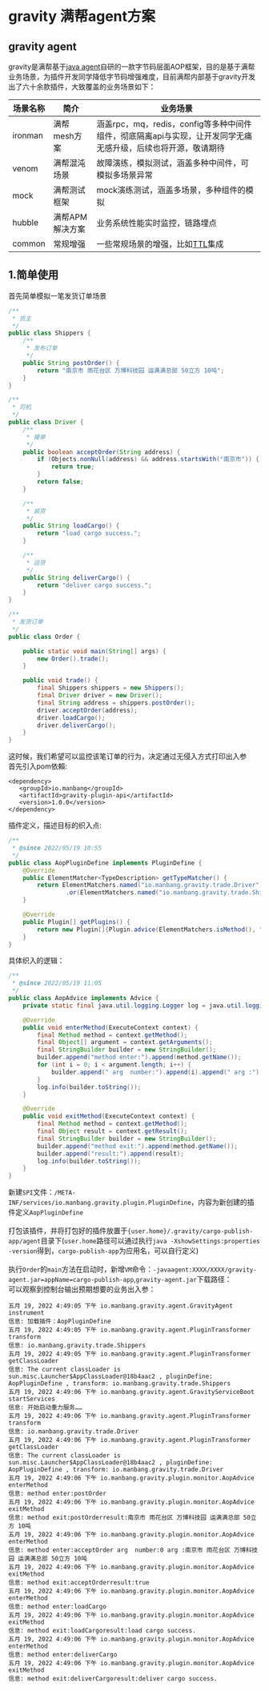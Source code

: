 # gravity 满帮agent方案

## gravity agent
gravity是满帮基于[java agent](https://docs.oracle.com/javase/8/docs/api/java/lang/instrument/package-summary.html#package.description)自研的一款字节码层面AOP框架，目的是基于满帮业务场景，为插件开发同学降低字节码增强难度，目前满帮内部基于gravity开发出了六十余款插件，大致覆盖的业务场景如下：

|场景名称|简介|业务场景|
|  ----  | ----  |----  |
| ironman | 满帮mesh方案 |涵盖rpc，mq，redis，config等多种中间件组件，彻底隔离api与实现，让开发同学无痛无感升级，后续也将开源，敬请期待 |
| venom   | 满帮混沌场景 |故障演练，模拟测试，涵盖多种中间件，可模拟多场景异常 |
| mock    | 满帮测试框架 |mock演练测试，涵盖多场景，多种组件的模拟 |
| hubble  | 满帮APM解决方案 |业务系统性能实时监控，链路埋点 |
| common  | 常规增强 |一些常规场景的增强，比如[TTL](https://github.com/alibaba/transmittable-thread-local)集成 |

## 1.简单使用
首先简单模拟一笔发货订单场景
```java
/**
 * 货主
 */
public class Shippers {
    /**
     * 发布订单
     */
    public String postOrder() {
        return "南京市 雨花台区 万博科技园 运满满总部 50立方 10吨";
    }
}

/**
 * 司机
 */
public class Driver {
    /**
     * 接单
     */
    public boolean acceptOrder(String address) {
        if (Objects.nonNull(address) && address.startsWith("南京市")) {
            return true;
        }
        return false;
    }

    /**
     * 装货
     */
    public String loadCargo() {
        return "load cargo success.";
    }

    /**
     * 运货
     */
    public String deliverCargo() {
        return "deliver cargo success.";
    }
}

/**
 * 发货订单
 */
public class Order {

    public static void main(String[] args) {
        new Order().trade();
    }

    public void trade() {
        final Shippers shippers = new Shippers();
        final Driver driver = new Driver();
        final String address = shippers.postOrder();
        driver.acceptOrder(address);
        driver.loadCargo();
        driver.deliverCargo();
    }
}
```

这时候，我们希望可以监控该笔订单的行为，决定通过无侵入方式打印出入参<br>
首先引入pom依賴:
```
<dependency>
   <groupId>io.manbang</groupId>
   <artifactId>gravity-plugin-api</artifactId>
   <version>1.0.0</version>
</dependency>
```
插件定义，描述目标的织入点:
```java
/**
 * @since 2022/05/19 10:55
 */
public class AopPluginDefine implements PluginDefine {
    @Override
    public ElementMatcher<TypeDescription> getTypeMatcher() {
        return ElementMatchers.named("io.manbang.gravity.trade.Driver")
                .or(ElementMatchers.named("io.manbang.gravity.trade.Shippers"));
    }

    @Override
    public Plugin[] getPlugins() {
        return new Plugin[]{Plugin.advice(ElementMatchers.isMethod(), "io.manbang.gravity.plugin.monitor.AopAdvice").withMethod()};
    }
}
```
具体织入的逻辑：
```java
/**
 * @since 2022/05/19 11:05
 */
public class AopAdvice implements Advice {
    private static final java.util.logging.Logger log = java.util.logging.Logger.getLogger(AopAdvice.class.getName());

    @Override
    public void enterMethod(ExecuteContext context) {
        final Method method = context.getMethod();
        final Object[] argument = context.getArguments();
        final StringBuilder builder = new StringBuilder();
        builder.append("method enter:").append(method.getName());
        for (int i = 0; i < argument.length; i++) {
            builder.append(" arg  number:").append(i).append(" arg :").append(argument[i]);
        }
        log.info(builder.toString());
    }

    @Override
    public void exitMethod(ExecuteContext context) {
        final Method method = context.getMethod();
        final Object result = context.getResult();
        final StringBuilder builder = new StringBuilder();
        builder.append("method exit:").append(method.getName());
        builder.append("result:").append(result);
        log.info(builder.toString());
    }
}
```
新建`SPI`文件：`/META-INF/services/io.manbang.gravity.plugin.PluginDefine`，内容为新创建的插件定义`AopPluginDefine` <br><br>
打包该插件，并将打包好的插件放置于`{user.home}/.gravity/cargo-publish-app/agent`目录下(`user.home`路径可以通过执行`java -XshowSettings:properties -version`得到，`cargo-publish-app`为应用名，可以自行定义)<br><br>
执行`Order`的`main`方法在启动时，新增`VM`命令：`-javaagent:XXXX/XXXX/gravity-agent.jar=appName=cargo-publish-app`,`gravity-agent.jar`下载路径：<br>
可以观察到控制台输出预期想要的业务出入参：
```
五月 19, 2022 4:49:05 下午 io.manbang.gravity.agent.GravityAgent instrument
信息: 加载插件：AopPluginDefine
五月 19, 2022 4:49:05 下午 io.manbang.gravity.agent.PluginTransformer transform
信息: io.manbang.gravity.trade.Shippers
五月 19, 2022 4:49:05 下午 io.manbang.gravity.agent.PluginTransformer getClassLoader
信息: The current classLoader is sun.misc.Launcher$AppClassLoader@18b4aac2 , pluginDefine: AopPluginDefine , transform: io.manbang.gravity.trade.Shippers
五月 19, 2022 4:49:06 下午 io.manbang.gravity.agent.GravityServiceBoot startServices
信息: 开始启动重力服务……
五月 19, 2022 4:49:06 下午 io.manbang.gravity.agent.PluginTransformer transform
信息: io.manbang.gravity.trade.Driver
五月 19, 2022 4:49:06 下午 io.manbang.gravity.agent.PluginTransformer getClassLoader
信息: The current classLoader is sun.misc.Launcher$AppClassLoader@18b4aac2 , pluginDefine: AopPluginDefine , transform: io.manbang.gravity.trade.Driver
五月 19, 2022 4:49:06 下午 io.manbang.gravity.plugin.monitor.AopAdvice enterMethod
信息: method enter:postOrder
五月 19, 2022 4:49:06 下午 io.manbang.gravity.plugin.monitor.AopAdvice exitMethod
信息: method exit:postOrderresult:南京市 雨花台区 万博科技园 运满满总部 50立方 10吨
五月 19, 2022 4:49:06 下午 io.manbang.gravity.plugin.monitor.AopAdvice enterMethod
信息: method enter:acceptOrder arg  number:0 arg :南京市 雨花台区 万博科技园 运满满总部 50立方 10吨
五月 19, 2022 4:49:06 下午 io.manbang.gravity.plugin.monitor.AopAdvice exitMethod
信息: method exit:acceptOrderresult:true
五月 19, 2022 4:49:06 下午 io.manbang.gravity.plugin.monitor.AopAdvice enterMethod
信息: method enter:loadCargo
五月 19, 2022 4:49:06 下午 io.manbang.gravity.plugin.monitor.AopAdvice exitMethod
信息: method exit:loadCargoresult:load cargo success.
五月 19, 2022 4:49:06 下午 io.manbang.gravity.plugin.monitor.AopAdvice enterMethod
信息: method enter:deliverCargo
五月 19, 2022 4:49:06 下午 io.manbang.gravity.plugin.monitor.AopAdvice exitMethod
信息: method exit:deliverCargoresult:deliver cargo success.
```

